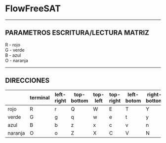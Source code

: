 # FlowFreeSAT

-----------------------------------
PARAMETROS ESCRITURA/LECTURA MATRIZ
-----------------------------------

R - rojo <br />
G - verde <br />
B - azul <br />
O - naranja <br />

-----------
DIRECCIONES
-----------

|         | terminal | left-right | top-bottom | top-left | top-right | left-botom | right-bottom |
|---------|----------|------------|------------|----------|-----------|------------|--------------|
| rojo    | R        | r          | Q          | W        | E         | T          | Y            |
| verde   | G        | g          | q          | w        | e         | t          | y            |
| azul    | B        | b          | z          | x        | c         | v          | n            |
| naranja | O        | o          | Z          | X        | C         | V          | N            |
